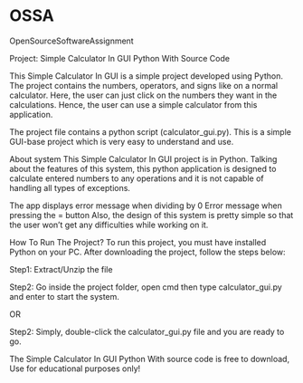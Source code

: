 # OSSA
OpenSourceSoftwareAssignment

Project: Simple Calculator In GUI Python With Source Code

This Simple Calculator In GUI is a simple project developed using Python. The project contains the numbers, operators, and signs like on a normal calculator. Here, the user can just click on the numbers they want in the calculations. Hence, the user can use a simple calculator from this application.

The project file contains a python script (calculator_gui.py). This is a simple GUI-base project which is very easy to understand and use. 

About system
This Simple Calculator In GUI project is in Python. Talking about the features of this system, this python application is designed to calculate entered numbers to any operations and it is not capable of handling all types of exceptions.

The app displays error message when dividing by 0
Error message when pressing the = button
Also, the design of this system is pretty simple so that the user won’t get any difficulties while working on it.

How To Run The Project?
To run this project, you must have installed Python on your PC. After downloading the project, follow the steps below:


 
Step1: Extract/Unzip the file

Step2: Go inside the project folder, open cmd then type calculator_gui.py and enter to start the system.

OR

Step2: Simply, double-click the calculator_gui.py file and you are ready to go.

The Simple Calculator In GUI Python With source code is free to download, Use for educational purposes only! 
